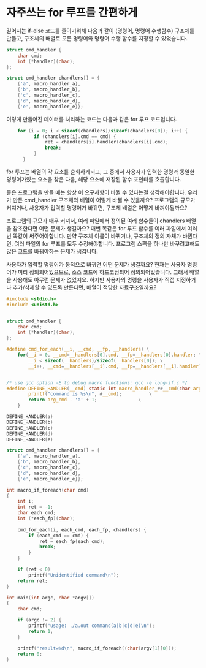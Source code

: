 # 자주쓰는 for 루프를 간편하게

길어지는 if-else 코드를 줄이기위해 다음과 같이 (명령어, 명령어 수행함수) 구조체를 만들고, 구조체의 배열로 모든 명령어와 명령어 수행 함수를 지정할 수 있었습니다.

```c
struct cmd_handler {
	char cmd;
	int (*handler)(char);
};

struct cmd_handler chandlers[] = {
	{'a', macro_handler_a},
	{'b', macro_handler_b},
	{'c', macro_handler_c},
	{'d', macro_handler_d},
	{'e', macro_handler_e}};
```
이렇게 만들어진 데이터를 처리하는 코드는 다음과 같은 for 루프 코드입니다.

```c
  	for (i = 0; i < sizeof(chandlers)/sizeof(chandlers[0]); i++) {
		  if (chandlers[i].cmd == cmd) {
			  ret = chandlers[i].handler(chandlers[i].cmd);
			  break;
		  }
	  }
```
for 루프는 배열의 각 요소를 순회하게되고, 그 중에서 사용자가 입력한 명령과 동일한 명령어가있는 요소을 찾은 다음, 해당 요소에 저장된 함수 포인터를 호출합니다.

좋은 프로그램을 만들 때는 항상 이 요구사항이 바뀔 수 있다는걸 생각해야합니다. 우리가 만든 cmd_handler 구조체의 배열이 어떻게 바뀔 수 있을까요? 프로그램의 규모가 커지거나, 사용자가 입력할 명령어가 바뀌면, 구조체 배열은 어떻게 바껴야될까요?

프로그램의 규모가 매우 커져서, 여러 파일에서 정의된 여러 함수들이 chandlers 배열을 참조한다면 어떤 문제가 생길까요? 매번 똑같은 for 루프 함수를 여러 파일에서 여러번 똑같이 써주어야합니다. 만약 구조체 이름이 바뀌거나, 구조체의 정의 자체가 바뀐다면, 여러 파일의 for 루프를 모두 수정해야합니다. 프로그램 스펙을 하나만 바꾸려고해도 많은 코드를 바꿔야하는 문제가 생깁니다.

사용자가 입력할 명령어가 동적으로 바뀌면 어떤 문제가 생길까요? 현재는 사용자 명령어가 미리 정의되어있으므로, 소스 코드에 하드코딩되어 정의되어있습니다. 그래서 배열을 사용해도 아무런 문제가 없었지요. 하지만 사용자의 명령을 사용자가 직접 지정하거나 추가/삭제할 수 있도록 만든다면, 배열이 적당한 자료구조일까요?



```c
#include <stdio.h>
#include <unistd.h>


struct cmd_handler {
	char cmd;
	int (*handler)(char);
};

#define cmd_for_each(__i, __cmd, __fp, __handlers) \
	for(__i = 0, __cmd=__handlers[0].cmd, __fp=__handlers[0].handler; \
	    __i < sizeof(__handlers)/sizeof(__handlers[0]); \
	    __i++, __cmd=__handlers[__i].cmd, __fp=__handlers[__i].handler)


/* use gcc option -E to debug macro functions: gcc -e long-if.c */
#define DEFINE_HANDLER(__cmd) static int macro_handler_##__cmd(char arg_cmd) { \
		printf("command is %s\n", #__cmd);			\
		return arg_cmd - 'a' + 1;				\
	}

DEFINE_HANDLER(a)
DEFINE_HANDLER(b)
DEFINE_HANDLER(c)
DEFINE_HANDLER(d)
DEFINE_HANDLER(e)

struct cmd_handler chandlers[] = {
	{'a', macro_handler_a},
	{'b', macro_handler_b},
	{'c', macro_handler_c},
	{'d', macro_handler_d},
	{'e', macro_handler_e}};

int macro_if_foreach(char cmd)
{
	int i;
	int ret = -1;
	char each_cmd;
	int (*each_fp)(char);
	
	cmd_for_each(i, each_cmd, each_fp, chandlers) {
		if (each_cmd == cmd) {
			ret = each_fp(each_cmd);
			break;
		}
	}

	if (ret < 0)
		printf("Unidentified command\n");
	return ret;
}

int main(int argc, char *argv[])
{
	char cmd;

	if (argc != 2) {
		printf("usage: ./a.out command(a|b|c|d|e)\n");
		return 1;
	}

	printf("result=%d\n", macro_if_foreach((char)argv[1][0]));
	return 0;
}

```
